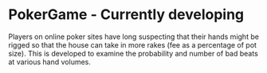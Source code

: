 # PokerGame - Currently developing
Players on online poker sites have long suspecting that their hands might be rigged so that the house can take in more rakes (fee as a percentage of pot size). This is developed to examine the probability and number of bad beats at various hand volumes. <br/>

